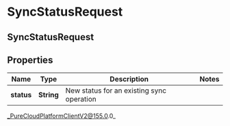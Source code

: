 # SyncStatusRequest

## SyncStatusRequest

## Properties

|Name | Type | Description | Notes|
|------------ | ------------- | ------------- | -------------|
| **status** | **String** | New status for an existing sync operation | |



_PureCloudPlatformClientV2@155.0.0_
